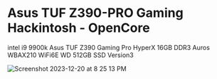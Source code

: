 # Asus TUF Z390-PRO Gaming Hackintosh - OpenCore

intel i9 9900k 
Asus TUF Z390 Gaming Pro 
HyperX 16GB DDR3 
Auros WBAX210 WiFi6E
WD 512GB SSD Version3

![Screenshot 2023-12-20 at 8 25 13 PM](https://github.com/arye762/z390hackintosh/assets/123521233/a1bd85e9-c0f4-4fb9-9d2f-4140ffafb30b)
